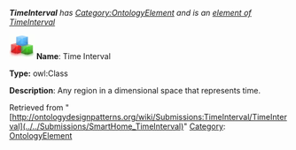 ___TimeInterval__ has [Category:OntologyElement](../../Category/OntologyElement "Category:OntologyElement") and is an [element of](../../Property/ElementOf "Property:ElementOf") [TimeInterval](../../Submissions/TimeInterval "Submissions:TimeInterval")_


  




[![Class](../../images/thumb/2/27/Class.gif/45px-Class.gif)](../../Image/Class.gif "Class")
__Name__: Time Interval 


__Type:__ owl:Class 


__Description__: Any region in a dimensional space that represents time. 





Retrieved from "[http://ontologydesignpatterns.org/wiki/Submissions:TimeInterval/TimeInterval](../../Submissions/SmartHome_TimeInterval)"
 [Category](http://ontologydesignpatterns.org/wiki/Special:Categories "Special:Categories"): [OntologyElement](../../Category/OntologyElement "Category:OntologyElement")